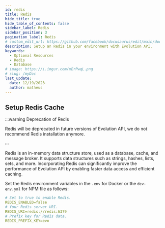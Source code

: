```yaml
---
id: redis
title: Redis
hide_title: true
hide_table_of_contents: false
sidebar_label: Redis
sidebar_position: 3
pagination_label: Redis
# custom_edit_url: https://github.com/facebook/docusaurus/edit/main/docs/api-doc-markdown.md
description: Setup an Redis in your environment with Evolution API.
keywords:
  - Optional Resources
  - Redis
  - Database
# image: https://i.imgur.com/mErPwqL.png
# slug: /myDoc
last_update:
  date: 12/19/2023
  author: matheus
---
```


## Setup Redis Cache

:::warning Deprecation of Redis

Redis will be deprecated in future versions of Evolution API, we do not recommend Redis installation anymore.

:::

Redis is an in-memory data structure store, used as a database, cache, and message broker. It supports data structures such as strings, hashes, lists, sets, and more. Incorporating Redis can significantly improve the performance of Evolution API by enabling faster data access and efficient caching.

Set the Redis environment variables in the `.env` for Docker or the `dev-env.yml` for NPM file as follows:

```yaml title=".env or dev-env.yml" showLineNumbers
# Set to true to enable Redis.
REDIS_ENABLED=false
# Your Redis server URI.
REDIS_URI=redis://redis:6379
# Prefix key for Redis data.
REDIS_PREFIX_KEY=evo
```
